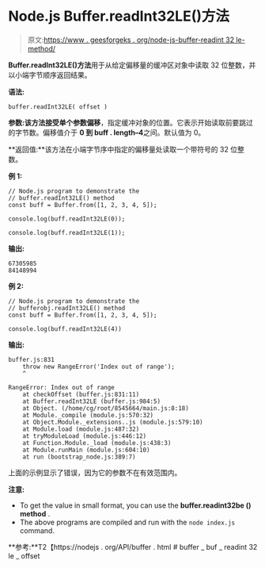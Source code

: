 # Node.js Buffer.readInt32LE()方法

> 原文:[https://www . geesforgeks . org/node-js-buffer-readint 32 le-method/](https://www.geeksforgeeks.org/node-js-buffer-readint32le-method/)

**Buffer.readInt32LE()方法**用于从给定偏移量的缓冲区对象中读取 32 位整数，并以小端字节顺序返回结果。

**语法:**

```
buffer.readInt32LE( offset )
```

**参数:**该方法接受单个参数**偏移**，指定缓冲对象的位置。它表示开始读取前要跳过的字节数。偏移值介于 **0 到 buff . length–4**之间。默认值为 0。

**返回值:**该方法在小端字节序中指定的偏移量处读取一个带符号的 32 位整数。

**例 1:**

```
// Node.js program to demonstrate the
// buffer.readInt32LE() method 
const buff = Buffer.from([1, 2, 3, 4, 5]);

console.log(buff.readInt32LE(0));

console.log(buff.readInt32LE(1));
```

**输出:**

```
67305985
84148994

```

**例 2:**

```
// Node.js program to demonstrate the
// bufferobj.readInt32LE() method 
const buff = Buffer.from([1, 2, 3, 4, 5]);

console.log(buff.readInt32LE(4))
```

**输出:**

```
buffer.js:831
    throw new RangeError('Index out of range');
    ^

RangeError: Index out of range
    at checkOffset (buffer.js:831:11)
    at Buffer.readInt32LE (buffer.js:984:5)
    at Object. (/home/cg/root/8545664/main.js:8:18)
    at Module._compile (module.js:570:32)
    at Object.Module._extensions..js (module.js:579:10)
    at Module.load (module.js:487:32)
    at tryModuleLoad (module.js:446:12)
    at Function.Module._load (module.js:438:3)
    at Module.runMain (module.js:604:10)
    at run (bootstrap_node.js:389:7)

```

上面的示例显示了错误，因为它的参数不在有效范围内。

**注意:**

*   To get the value in small format, you can use the **buffer.readint32be () method** .
*   The above programs are compiled and run with the `node index.js` command.

**参考:**T2【https://nodejs . org/API/buffer . html # buffer _ buf _ readint 32 le _ offset
